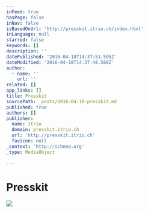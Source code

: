 ```yaml
---
inFeed: true
hasPage: false
inNav: false
isBasedOnUrl: 'http://presskit.itrio.ch/index.html'
inLanguage: null
starred: false
keywords: []
description: ''
datePublished: '2016-04-18T14:37:51.505Z'
dateModified: '2016-04-18T14:37:48.588Z'
author:
  - name: ''
    url: ''
related: []
app_links: []
title: Presskit
sourcePath: _posts/2016-04-18-presskit.md
published: true
authors: []
publisher:
  name: Itrio
  domain: presskit.itrio.ch
  url: 'http://presskit.itrio.ch'
  favicon: null
_context: 'http://schema.org'
_type: MediaObject

---
```

# Presskit
![](https://the-grid-user-content.s3-us-west-2.amazonaws.com/6eb4ed56-d349-400a-808a-7c67dd96135f.png)